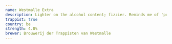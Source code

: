 ```yaml
---
name: Westmalle Extra
description: Lighter on the alcohol content; fizzier. Reminds me of 'premium' lagers, with hints of the classic Westmalle taste.
trappist: true
country: be
strength: 4.8%
brewer: Brouwerij der Trappisten van Westmalle
---
```


